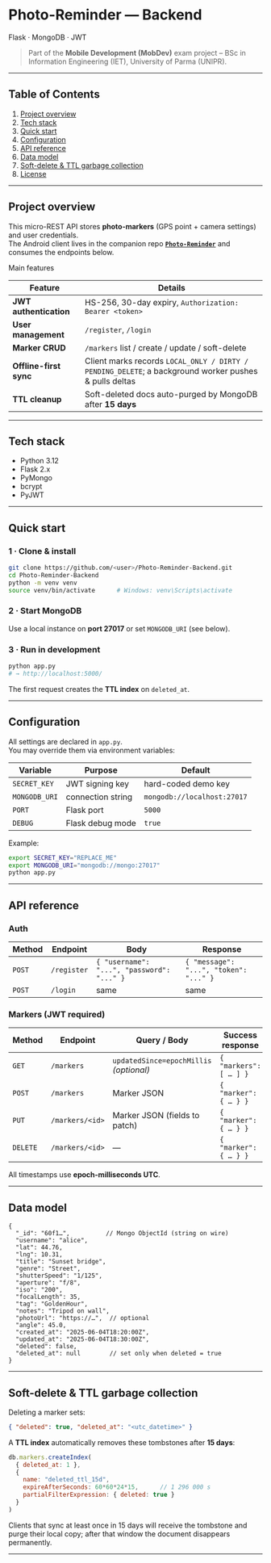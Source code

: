 # Photo-Reminder — Backend  
Flask · MongoDB · JWT  
> Part of the **Mobile Development (MobDev)** exam project – BSc in Information Engineering (IET), University of Parma (UNIPR).

---

## Table of Contents
1. [Project overview](#project-overview)  
2. [Tech stack](#tech-stack)  
3. [Quick start](#quick-start)  
4. [Configuration](#configuration)  
5. [API reference](#api-reference)  
6. [Data model](#data-model)  
7. [Soft-delete & TTL garbage collection](#soft-delete--ttl)  
8. [License](#license)

---

## Project overview
This micro-REST API stores **photo-markers** (GPS point + camera settings) and user credentials.  
The Android client lives in the companion repo **[`Photo-Reminder`](https://github.com/davekingdoms/Photo-Reminder)** and consumes the endpoints below.

Main features

| Feature | Details |
|---------|---------|
| **JWT authentication** | HS-256, 30-day expiry, `Authorization: Bearer <token>` |
| **User management** | `/register`, `/login` |
| **Marker CRUD** | `/markers` list / create / update / soft-delete |
| **Offline-first sync** | Client marks records `LOCAL_ONLY / DIRTY / PENDING_DELETE`; a background worker pushes & pulls deltas |
| **TTL cleanup** | Soft-deleted docs auto-purged by MongoDB after **15 days** |

---

## Tech stack
* Python 3.12  
* Flask 2.x  
* PyMongo  
* bcrypt  
* PyJWT  

---

## Quick start

### 1 · Clone & install
```bash
git clone https://github.com/<user>/Photo-Reminder-Backend.git
cd Photo-Reminder-Backend
python -m venv venv
source venv/bin/activate      # Windows: venv\Scripts\activate
```

### 2 · Start MongoDB
Use a local instance on **port 27017** or set `MONGODB_URI` (see below).

### 3 · Run in development
```bash
python app.py
# → http://localhost:5000/
```

The first request creates the **TTL index** on `deleted_at`.

---

## Configuration
All settings are declared in `app.py`.  
You may override them via environment variables:

| Variable | Purpose | Default |
|----------|---------|---------|
| `SECRET_KEY` | JWT signing key | hard-coded demo key |
| `MONGODB_URI` | connection string | `mongodb://localhost:27017` |
| `PORT` | Flask port | `5000` |
| `DEBUG` | Flask debug mode | `true` |

Example:

```bash
export SECRET_KEY="REPLACE_ME"
export MONGODB_URI="mongodb://mongo:27017"
python app.py
```

---

## API reference

### Auth
| Method | Endpoint | Body | Response |
|--------|----------|------|----------|
| `POST` | `/register` | `{ "username": "...", "password": "..." }` | `{ "message": "...", "token": "..." }` |
| `POST` | `/login`    | same | same |

### Markers (JWT required)
| Method | Endpoint | Query / Body | Success response |
|--------|----------|--------------|------------------|
| `GET`  | `/markers` | `updatedSince=epochMillis` *(optional)* | `{ "markers": [ … ] }` |
| `POST` | `/markers` | Marker JSON | `{ "marker": { … } }` |
| `PUT`  | `/markers/<id>` | Marker JSON (fields to patch) | `{ "marker": { … } }` |
| `DELETE` | `/markers/<id>` | — | `{ "marker": { … } }` |

All timestamps use **epoch-milliseconds UTC**.

---

## Data model
```jsonc
{
  "_id": "60f1…",          // Mongo ObjectId (string on wire)
  "username": "alice",
  "lat": 44.76,
  "lng": 10.31,
  "title": "Sunset bridge",
  "genre": "Street",
  "shutterSpeed": "1/125",
  "aperture": "f/8",
  "iso": "200",
  "focalLength": 35,
  "tag": "GoldenHour",
  "notes": "Tripod on wall",
  "photoUrl": "https://…",  // optional
  "angle": 45.0,
  "created_at": "2025-06-04T18:20:00Z",
  "updated_at": "2025-06-04T18:30:00Z",
  "deleted": false,
  "deleted_at": null        // set only when deleted = true
}
```

---

## Soft-delete & TTL garbage collection
Deleting a marker sets:

```json
{ "deleted": true, "deleted_at": "<utc_datetime>" }
```

A **TTL index** automatically removes these tombstones after **15 days**:

```js
db.markers.createIndex(
  { deleted_at: 1 },
  {
    name: "deleted_ttl_15d",
    expireAfterSeconds: 60*60*24*15,      // 1 296 000 s
    partialFilterExpression: { deleted: true }
  }
)
```

Clients that sync at least once in 15 days will receive the tombstone and purge their local copy; after that window the document disappears permanently.

---


